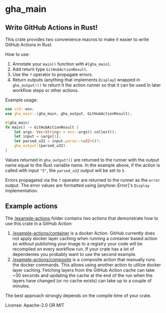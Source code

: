 # gha_main

## Write GitHub Actions in Rust!

This crate provides two convenience macros to make it easier to write
GitHub Actions in Rust.

How to use:
1. Annotate your `main()` function with `#[gha_main]`.
2. Add return type `GitHubActionResult`.
3. Use the `?` operator to propagate errors.
3. Return outputs (anything that implements `Display`) wrapped in
`gha_output!()` to return it the action runner so that it can be used in
later workflow steps or other actions.

Example usage:
```rust
use std::env;
use gha_main::{gha_main, gha_output, GitHubActionResult};

#[gha_main]
fn main() -> GitHubActionResult {
    let args: Vec<String> = env::args().collect();
    let input = &args[1];
    let parsed_u32 = input.parse::<u32>()?;
    gha_output!(parsed_u32)
}
```

Values returned in `gha_output!()` are returned to the runner with the
output name equal to the Rust variable name. In the example above,
if the action is called with input `"5"`, the `parsed_u32` output
will be set to `5`.

Errors propagated via the `?` operator are returned to the runner as the
`error` output. The error values are formatted using [anyhow::Error]'s
`Display` implementation.

## Example actions
The [/example-actions](https://github.com/avsaase/gha_main/tree/master/example-actions)
folder contains two actions that demonstrate how to use this crate in a
GitHub Action:
1. [/example-actions/container](https://github.com/avsaase/gha_main/tree/master/example-actions/container)
is a docker Action. GitHub currently does not apply docker layer caching
when running a container based action so without publishing your image to
a registry your code will be recompiled on every workflow run. If your
crate has a lot of dependenies you probably want to use the second example.
2. [/example-actions/composite](https://github.com/avsaase/gha_main/tree/master/example-actions/composite)
is a composite action that manually runs the docker commands. This allows
using another action to utilize docker layer caching. Fetching layers from
the GitHub Action cache can take ~30 seconds and updating the cache at the
end of the run when the layers have changed (or no cache exists) can take
up to a couple of minutes.

The best approach strongly depends on the compile time of your crate.

License: Apache-2.0 OR MIT
